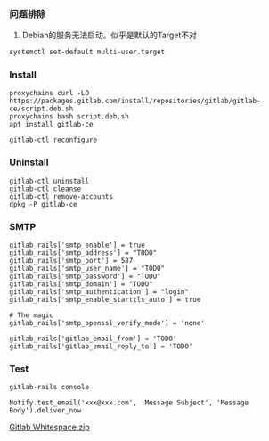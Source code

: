 ### 问题排除
1. Debian的服务无法启动。似乎是默认的Target不对
```bash
systemctl set-default multi-user.target
```

### Install
```
proxychains curl -LO https://packages.gitlab.com/install/repositories/gitlab/gitlab-ce/script.deb.sh
proxychains bash script.deb.sh
apt install gitlab-ce

gitlab-ctl reconfigure
```

### Uninstall
```
gitlab-ctl uninstall
gitlab-ctl cleanse
gitlab-ctl remove-accounts
dpkg -P gitlab-ce
```

### SMTP
```
gitlab_rails['smtp_enable'] = true
gitlab_rails['smtp_address'] = "TODO"
gitlab_rails['smtp_port'] = 587
gitlab_rails['smtp_user_name'] = "TODO"
gitlab_rails['smtp_password'] = "TODO"
gitlab_rails['smtp_domain'] = "TODO"
gitlab_rails['smtp_authentication'] = "login"
gitlab_rails['smtp_enable_starttls_auto'] = true

# The magic
gitlab_rails['smtp_openssl_verify_mode'] = 'none'

gitlab_rails['gitlab_email_from'] = 'TODO'
gitlab_rails['gitlab_email_reply_to'] = 'TODO'
```


### Test

```
gitlab-rails console

Notify.test_email('xxx@xxx.com', 'Message Subject', 'Message Body').deliver_now
```

[Gitlab Whitespace.zip](https://github.com/sanbrother/sanbrother.github.io/files/6362479/Gitlab.Whitespace.zip)
